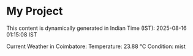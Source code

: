 # My Project

This content is dynamically generated in Indian Time (IST): 2025-08-16 01:15:08 IST


Current Weather in Coimbatore:
Temperature: 23.88 °C
Condition: mist
